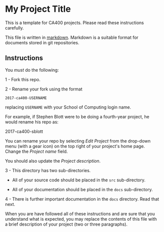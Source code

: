 # My Project Title

This is a template for CA400 projects.  Please read these instructions carefully.

This file is written in
[markdown](https://guides.github.com/features/mastering-markdown/).  Markdown
is a suitable format for documents stored in git repositories.

## Instructions

You *must* do the following:

1 - Fork this repo.

2 - Rename your fork using the format

    2017-ca400-USERNAME

replacing `USERNAME` with your School of Computing login name.

For example, if Stephen Blott were to be doing a fourth-year project, he would rename
his repo as:

 2017-ca400-sblott

You can rename your repo by selecting *Edit Project* from the drop-down menu
(with a gear icon) on the top right of your project's home page.  Change the
*Project name* field.

You should also update the *Project description*.

3 - This directory has two sub-directories.

- All of your source code should be placed in the `src` sub-directory.

- All of your documentation should be placed in the `docs` sub-directory.

4 - There is further important documentation in the `docs` directory.  Read that next.

When you are have followed all of these instructions and are sure that you
understand what is expected, you may replace the contents of this file with a
brief description of your project (two or three paragraphs).
